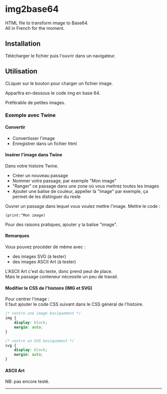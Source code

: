 # img2base64

HTML file to transform image to Base64.\
All in French for the moment.

## Installation

Télécharger le fichier puis l'ouvrir dans un navigateur.


## Utilisation

CLiquer sur le bouton pour charger un fichier image.

Apparîtra en-dessous le code img en base 64.

Préférable de petites images.


### Exemple avec Twine

#### Convertir

* Convertisser l'image
* Enregistrer dans un fichier html

#### Insérer l'image dans Twine

Dans votre histoire Twine.
* Créer un nouveau passage
* Nommer votre passage, par exemple "Mon image"
* "Ranger" ce passage dans une zone où vous mettrez toutes les images
* Ajouter une balise de couleur, appeller là "Image" par exemple, ça permet de les distinguer du reste

Ouvrer un passage dans lequel vous voulez mettre l'image.
Mettre le code :

```
(print:"Mon image)
```

Pour des raisons pratiques, ajouter y la balise "image".

#### Remarques

Vous pouvez procéder de même avec :
* des images SVG (à tester)
* des images ASCII Art (à tester)

L'ASCII Art c'est du texte, donc prend peut de place.\
Mais le passage conteneur nécessite un peu de travail.

#### Modifier le CSS de l'histoire (IMG et SVG)

Pour centrer l'image :\
Il faut ajouter le code CSS suivant dans le CSS général de l'histoire.

```css
/* centre une image basiquement */
img {
    display: block;
    margin: auto;
}

/* centre un SVG basiquement */
svg {
    display: block;
    margin: auto;
}
```

#### ASCII Art



NB: pas encore testé.

___